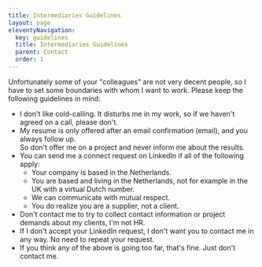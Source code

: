 ```yaml
---
title: Intermediaries Guidelines
layout: page
eleventyNavigation:
  key: guidelines
  title: Intermediaries Guidelines
  parent: Contact
  order: 1
---
```


Unfortunately some of your "colleagues" are not very decent people, so I have to set some boundaries with whom I want to work.
Please keep the following guidelines in mind:

- I don't like cold-calling. It disturbs me in my work, so if we haven't agreed on a call, please don't.
- My resume is only offered after an email confirmation (email), and you always follow up.  
  So don't offer me on a project and never inform me about the results.
- You can send me a connect request on LinkedIn if all of the following apply:
  - Your company is based in the Netherlands.
  - You are based and living in the Netherlands, not for example in the UK with a virtual Dutch number.
  - We can communicate with mutual respect.
  - You do realize you are a supplier, not a client.
- Don't contact me to try to collect contact information or project demands about my clients, I'm not HR.
- If I don't accept your LinkedIn request, I don't want you to contact me in any way. No need to repeat your request.
- If you think any of the above is going too far, that's fine. Just don't contact me.
